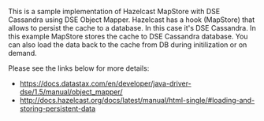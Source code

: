 This is a sample implementation of Hazelcast MapStore with DSE Cassandra using DSE Object Mapper.
Hazelcast has a hook (MapStore) that allows to persist the cache to a database. In this case it's DSE Cassandra.
In this example MapStore stores the cache to DSE Cassandra database. 
You can also load the data back to the cache from DB during initilization or on demand. 

Please see the links below for more details:
 * https://docs.datastax.com/en/developer/java-driver-dse/1.5/manual/object_mapper/
 * http://docs.hazelcast.org/docs/latest/manual/html-single/#loading-and-storing-persistent-data
